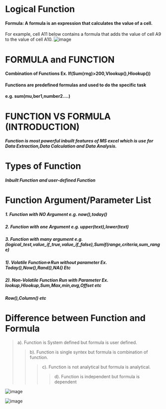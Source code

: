 # Logical Function
#### Formula: A formula is an expression that calculates the value of a cell.
For example, cell A11 below contains a formula that adds the value 
of cell A9 to the value of cell A10.
![image](https://github.com/Peacock333/Excel/assets/142161753/c53848d2-f1ac-4fac-88c6-6bfd6979f951)
# FORMULA and FUNCTION						
#### Combination of Functions	Ex. If(Sum(rng)>200,Vlookup(),Hlookup())
#### Functions are predefined formulas and used to do the specific task 				
#### e.g. sum(mu,ber1,number2….)				
# FUNCTION VS FORMULA (INTRODUCTION)						
##### Function is most powerful inbuilt features of MS excel which is use for Data Extraction,Data Calculation and Data Analysis.									
# Types of Function
##### Inbuilt Function and user-defined Function
# Function Argument/Parameter List
##### 1. Function with NO Argument e.g. now(),today()	
##### 2. Function with one Argument e.g. upper(text),lower(text)	
##### 3. Function with many argument e.g. (logical_test,value_if_true,value_if_false),Sumif(range,criteria,sum_range)

##### 1). Volatile Function=>Run without parameter Ex. Today(),Now(),Rand(),NA() Etc		
##### 2). Non-Volatile Function	Run with Parameter Ex. lookup,Hlookup,Sum,Max,min,avg,Offset etc 
##### Row(),Column() etc					
# Difference between Function and Formula
> a). Function is System defined but formula is user defined.			
>> b). Function is single syntex but formula is combination of function.			
>>> c). Function is not analytical but formula is analytical.					
>>>> d). Function is independent but formula is dependent
						
![image](https://github.com/Peacock333/Excel/assets/142161753/0e5021cd-eb54-4386-a07d-138fc80e8ac1)

![image](https://github.com/Peacock333/Excel/assets/142161753/40508dcf-6413-4a14-8dad-afaf8cf916c6)





